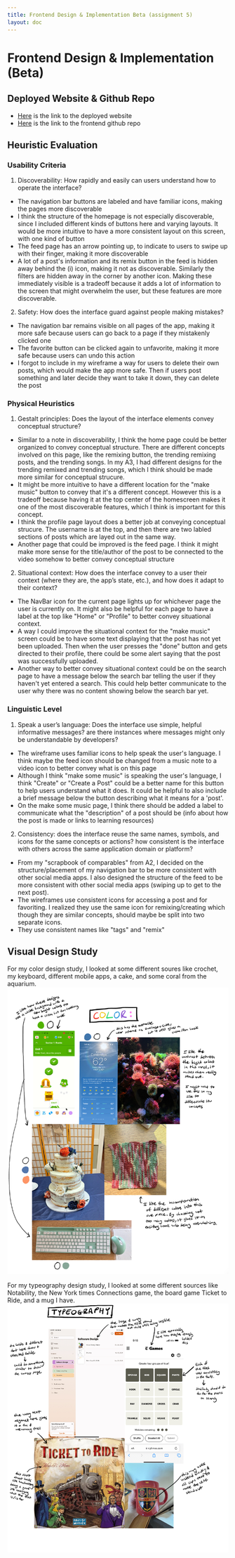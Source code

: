 ```yaml
---
title: Frontend Design & Implementation Beta (assignment 5)
layout: doc
---
```


# Frontend Design & Implementation (Beta)

## Deployed Website & Github Repo

- <a href="https://strumly-frontend-jc3m9wq4n-noras-projects-fa56bd66.vercel.app">Here</a> is the link to the deployed website
- <a href="https://github.com/Nora3141/Strumly-Frontend">Here</a> is the link to the frontend github repo

## Heuristic Evaluation

### Usability Criteria

1. Discoverability: How rapidly and easily can users understand how to operate the interface?

- The navigation bar buttons are labeled and have familiar icons, making the pages more discoverable
- I think the structure of the homepage is not especially discoverable, since I included different kinds of buttons here and varying layouts. It would be more intuitive to have a more consistent layout on this screen, with one kind of button
- The feed page has an arrow pointing up, to indicate to users to swipe up with their finger, making it more discoverable
- A lot of a post's information and its remix button in the feed is hidden away behind the (i) icon, making it not as discoverable. Similarly the filters are hidden away in the corner by another icon. Making these immediately visible is a tradeoff because it adds a lot of information to the screen that might overwhelm the user, but these features are more discoverable.

2. Safety: How does the interface guard against people making mistakes?

- The navigation bar remains visible on all pages of the app, making it more safe because users can go back to a page if they mistakenly clicked one
- The favorite button can be clicked again to unfavorite, making it more safe because users can undo this action
- I forgot to include in my wireframe a way for users to delete their own posts, which would make the app more safe. Then if users post something and later decide they want to take it down, they can delete the post

### Physical Heuristics

1. Gestalt principles: Does the layout of the interface elements convey conceptual structure?

- Similar to a note in discoverability, I think the home page could be better organized to convey conceptual structure. There are different concepts involved on this page, like the remixing button, the trending remixing posts, and the trending songs. In my A3, I had different designs for the trending remixed and trending songs, which I think should be made more similar for conceptual strucure.
- It might be more intuitive to have a different location for the "make music" button to convey that it's a different concept. However this is a tradeoff because having it at the top center of the homescreen makes it one of the most discoverable features, which I think is important for this concept.
- I think the profile page layout does a better job at conveying conceptual strucure. The username is at the top, and then there are two labled sections of posts which are layed out in the same way.
- Another page that could be improved is the feed page. I think it might make more sense for the title/author of the post to be connected to the video somehow to better convey conceptual structure

2. Situational context: How does the interface convey to a user their context (where they are, the app’s state, etc.), and how does it adapt to their context?

- The NavBar icon for the current page lights up for whichever page the user is currently on. It might also be helpful for each page to have a label at the top like "Home" or "Profile" to better convey situational context.
- A way I could improve the situational context for the "make music" screen could be to have some text displaying that the post has not yet been uploaded. Then when the user presses the "done" button and gets directed to their profile, there could be some alert saying that the post was successfully uploaded.
- Another way to better convey situational context could be on the search page to have a message below the search bar telling the user if they haven't yet entered a search. This could help better communicate to the user why there was no content showing below the search bar yet.

### Linguistic Level

1. Speak a user’s language: Does the interface use simple, helpful informative messages? are there instances where messages might only be understandable by developers?

- The wireframe uses familiar icons to help speak the user's language. I think maybe the feed icon should be changed from a music note to a video icon to better convey what is on this page
- Although I think "make some music" is speaking the user's language, I think "Create" or "Create a Post" could be a better name for this button to help users understand what it does. It could be helpful to also include a brief message below the button describing what it means for a 'post'.
- On the make some music page, I think there should be added a label to communicate what the "description" of a post should be (info about how the post is made or links to learning resources)

2. Consistency: does the interface reuse the same names, symbols, and icons for the same concepts or actions? how consistent is the interface with others across the same application domain or platform?

- From my "scrapbook of comparables" from A2, I decided on the structure/placement of my navigation bar to be more consistent with other social media apps. I also designed the structure of the feed to be more consistent with other social media apps (swiping up to get to the next post).
- The wireframes use consistent icons for accessing a post and for favoriting. I realized they use the same icon for remixing/creating which though they are similar concepts, should maybe be split into two separate icons.
- They use consistent names like "tags" and "remix"

## Visual Design Study

For my color design study, I looked at some different soures like crochet, my keyboard, different mobile apps, a cake, and some coral from the aquarium.
<img src=/../assets/images/color-design-study.png />

For my typeography design study, I looked at some different sources like Notability, the New York times Connections game, the board game Ticket to Ride, and a mug I have.
<img src=/../assets/images/type-design-study.png />
